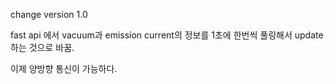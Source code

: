 change version 1.0

fast api 에서 vacuum과 emission current의 정보를 1초에 한번씩 풀링해서 update하는 것으로 바꿈.

이제 양방향 통신이 가능하다.
